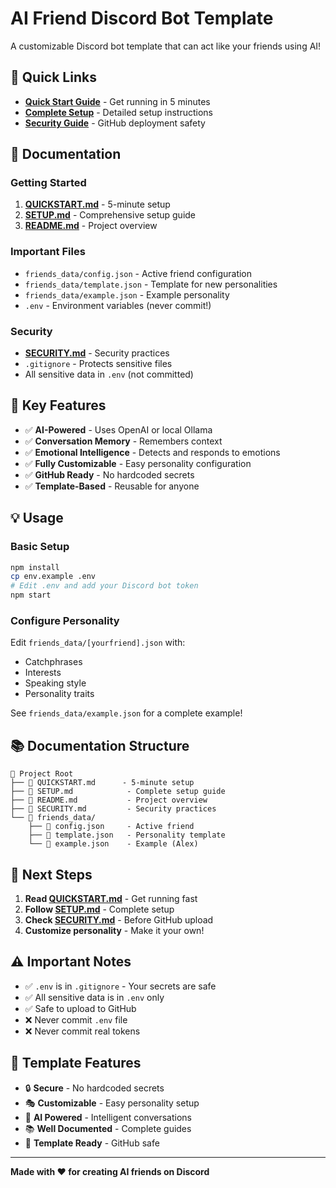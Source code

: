 # AI Friend Discord Bot Template

A customizable Discord bot template that can act like your friends using AI!

## 🚀 Quick Links

- **[Quick Start Guide](QUICKSTART.md)** - Get running in 5 minutes
- **[Complete Setup](SETUP.md)** - Detailed setup instructions
- **[Security Guide](SECURITY.md)** - GitHub deployment safety

## 📖 Documentation

### Getting Started
1. **[QUICKSTART.md](QUICKSTART.md)** - 5-minute setup
2. **[SETUP.md](SETUP.md)** - Comprehensive setup guide
3. **[README.md](README.md)** - Project overview

### Important Files
- `friends_data/config.json` - Active friend configuration
- `friends_data/template.json` - Template for new personalities
- `friends_data/example.json` - Example personality
- `.env` - Environment variables (never commit!)

### Security
- **[SECURITY.md](SECURITY.md)** - Security practices
- `.gitignore` - Protects sensitive files
- All sensitive data in `.env` (not committed)

## 🎯 Key Features

- ✅ **AI-Powered** - Uses OpenAI or local Ollama
- ✅ **Conversation Memory** - Remembers context
- ✅ **Emotional Intelligence** - Detects and responds to emotions
- ✅ **Fully Customizable** - Easy personality configuration
- ✅ **GitHub Ready** - No hardcoded secrets
- ✅ **Template-Based** - Reusable for anyone

## 💡 Usage

### Basic Setup
```bash
npm install
cp env.example .env
# Edit .env and add your Discord bot token
npm start
```

### Configure Personality
Edit `friends_data/[yourfriend].json` with:
- Catchphrases
- Interests
- Speaking style
- Personality traits

See `friends_data/example.json` for a complete example!

## 📚 Documentation Structure

```
📁 Project Root
├── 📄 QUICKSTART.md      - 5-minute setup
├── 📄 SETUP.md            - Complete setup guide
├── 📄 README.md           - Project overview
├── 📄 SECURITY.md         - Security practices
└── 📁 friends_data/
    ├── 📄 config.json     - Active friend
    ├── 📄 template.json   - Personality template
    └── 📄 example.json    - Example (Alex)
```

## 🚀 Next Steps

1. **Read [QUICKSTART.md](QUICKSTART.md)** - Get running fast
2. **Follow [SETUP.md](SETUP.md)** - Complete setup
3. **Check [SECURITY.md](SECURITY.md)** - Before GitHub upload
4. **Customize personality** - Make it your own!

## ⚠️ Important Notes

- ✅ `.env` is in `.gitignore` - Your secrets are safe
- ✅ All sensitive data is in `.env` only
- ✅ Safe to upload to GitHub
- ❌ Never commit `.env` file
- ❌ Never commit real tokens

## 📝 Template Features

- 🔒 **Secure** - No hardcoded secrets
- 🎭 **Customizable** - Easy personality setup
- 🤖 **AI Powered** - Intelligent conversations
- 📚 **Well Documented** - Complete guides
- 🔧 **Template Ready** - GitHub safe


---

**Made with ❤️ for creating AI friends on Discord**

